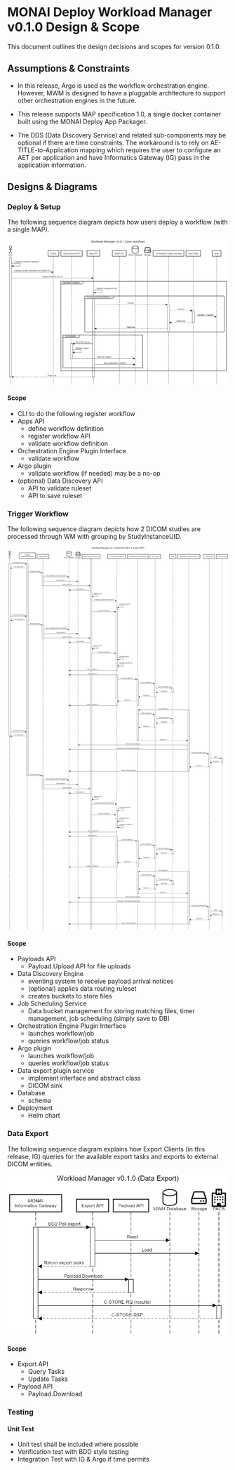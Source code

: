 # MONAI Deploy Workload Manager v0.1.0 Design & Scope

This document outlines the design decisions and scopes for version 0.1.0.

## Assumptions & Constraints

- In this release, Argo is used as the workflow orchestration engine. However, MWM is designed to have a pluggable architecture to support other orchestration engines in the future.

- This release supports MAP specification 1.0, a single docker container built using the MONAI Deploy App Packager.

- The DDS (Data Discovery Service) and related sub-components may be optional if there are time constraints.  The workaround is to rely on AE-TITLE-to-Application mapping which requires the user to configure an AET per application and have Informatics Gateway (IG) pass in the application information.

## Designs & Diagrams


### Deploy & Setup

The following sequence diagram depicts how users deploy a workflow (with a single MAP).

![Deploy & Setup](./static/v001/user-workflow.png)

#### Scope

- CLI to do the following register workflow
- Apps API
    - define workflow definition
    - register workflow API
    - validate workflow definition
- Orchestration Engine Plugin Interface
    - validate workflow
- Argo plugin
    - validate workflow (if needed) may be a no-op
- (optional) Data Discovery API
  - API to validate ruleset
  - API to save ruleset


### Trigger Workflow

The following sequence diagram depicts how 2 DICOM studies are processed through WM with grouping by StudyInstanceUID.

![Trigger Workflow](./static/v001/trigger-workflow.png)

#### Scope

- Payloads API
    - Payload.Upload API for file uploads
- Data Discovery Engine
    - eventing system to receive payload arrival notices
    - (optional) applies data routing ruleset
    - creates buckets to store files
- Job Scheduling Service
    - Data bucket management for storing matching files, timer management, job scheduling (simply save to DB)
- Orchestration Engine Plugin Interface
    - launches workflow/job
    - queries workflow/job status
- Argo plugin
    - launches workflow/job
    - queries workflow/job status
- Data export plugin service
    - implement interface and abstract class
    - DICOM sink
- Database
    - schema
- Deployment
    - Helm chart


### Data Export

The following sequence diagram explains how Export Clients (in this release, IG) queries for the available export tasks and exports to external DICOM entities.

![Data Export](./static/v001/data-export.png)

#### Scope

- Export API
  - Query Tasks
  - Update Tasks
- Payload API
  - Payload.Download


### Testing

#### Unit Test

- Unit test shall be included where possible
- Verification test with BDD style testing
- Integration Test with IG & Argo if time permits
